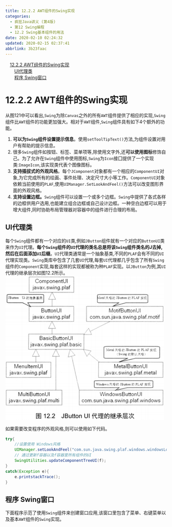 ```yaml
---
title: 12.2.2 AWT组件的Swing实现
categories: 
  - 疯狂Java讲义 (第4版)
  - 第12 Swing编程
  - 12.2 Swing基本组件的用法
date: 2020-02-10 02:24:32
updated: 2020-02-15 02:37:41
abbrlink: 3b23faac
---
```

<div id='my_toc'><a href="/JavaReadingNotes/3b23faac/#12-2-2-AWT组件的Swing实现" class="header_1">12.2.2 AWT组件的Swing实现</a>&nbsp;<br><a href="/JavaReadingNotes/3b23faac/#UI代理类" class="header_2">UI代理类</a>&nbsp;<br><a href="/JavaReadingNotes/3b23faac/#程序-Swing窗口" class="header_2">程序 Swing窗口</a>&nbsp;<br></div>
<style>.header_1{margin-left: 1em;}.header_2{margin-left: 2em;}.header_3{margin-left: 3em;}.header_4{margin-left: 4em;}.header_5{margin-left: 5em;}.header_6{margin-left: 6em;}</style>
<!--more-->
<script>if (navigator.platform.search('arm')==-1){document.getElementById('my_toc').style.display = 'none';}var e,p = document.getElementsByTagName('p');while (p.length>0) {e = p[0];e.parentElement.removeChild(e);}</script>

<!--end-->
# 12.2.2 AWT组件的Swing实现
从图121中可以看出,`Swing`为除`Canvas`之外的所有`AWT`组件提供了相应的实现,`Swing`组件比`AWT`组件的功能更加强大。相对于`AWT`组件,`Swing`组件具有如下4个额外的功能。
1. **可以为`Swing`组件设置提示信息**。使用`setToolTipText()`方法,为组件设置对用户有帮助的提示信息。
2. 很多`Swing`组件如按钮、标签、菜单项等,除使用文字外,还**可以使用图标**修饰自己。为了允许在`Swing`组件中使用图标,`Swing`为`Icon`接囗提供了一个实现类:`ImageIcon`,该实现类代表个图像图标。
3. **支持插拔式的外观风格**。每个`JComponent`对象都有一个相应的`ComponentUI`对象,为它完成所有的绘画、事件处理、决定尺寸大小等工作。`ComponentUI`对象依赖当前使用的`PLAF`,使用`UIManager.SetLookAndFeel()`方法可以改变图形界面的外观风格。
4. **支持设置边框。**`Swing`组件可以设置一个或多个边框。`Swing`中提供了各式各样的边框供用户选用,也能建立组合边框或自己设计边框。一种空白边框可以用于增大组件,同时协助布局管理器对容器中的组件进行合理的布局。

## UI代理类
每个`Swing`组件都有一个对应的`UI`类,例如`JButton`组件就有一个对应的`ButtonUI`类来作为`UI`代理。**每个`Swing`组件的`UI`代理的类名总是将该`Swing`组件类名的J去掉,然后在后面添加`UI`后缀**。`UI`代理类通常是一个抽象基类,不同的`PLAF`会有不同的`UI`代理实现类。`Swing`类库中包含了几套`UI`代理,每套`UI`代理都几乎包含了所有`Swing`组件的`Component`实现,每套这样的实现都被称为种`PLAF`实现。以`JButton`为例,其`UI`代理的继承层次如图12.2所示。
![这里有一张图片](https://raw.githubusercontent.com/lanlan2017/images/master/CrazyJavaHandout4/Chapter12/12.2.2/1.png)
<!-- CrazyJavaHandout4/Chapter12/12.2.2/ -->
如果需要改变程序的外观风格,则可以使用如下代码。
```java
try{
    //设置使用 Windows风格
    UIManager.setLookAndFeel("com.sun.java.swing.plaf.windows.windowsLookAndFeel");
    // 通过更新f容器以及f容器里所有组件的UI
    SwingUtilities.updateComponentTreeUI(f);
}
catch(Exception e){
    e.printstackTrace();
}
```
## 程序 Swing窗口
下面程序示范了使用`Swing`组件来创建窗口应用,该窗口里包含了菜单、右键菜单以及基本`AWT`组件的`Swing`实现。
